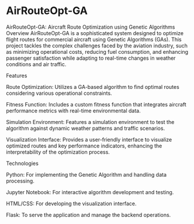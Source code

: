 # AirRouteOpt-GA


AirRouteOpt-GA: Aircraft Route Optimization using Genetic Algorithms
Overview
AirRouteOpt-GA is a sophisticated system designed to optimize flight routes for commercial aircraft using Genetic Algorithms (GAs). This project tackles the complex challenges faced by the aviation industry, such as minimizing operational costs, reducing fuel consumption, and enhancing passenger satisfaction while adapting to real-time changes in weather conditions and air traffic.

Features

Route Optimization: Utilizes a GA-based algorithm to find optimal routes considering various operational constraints.

Fitness Function: Includes a custom fitness function that integrates aircraft performance metrics with real-time environmental data.

Simulation Environment: Features a simulation environment to test the algorithm against dynamic weather patterns and traffic scenarios.

Visualization Interface: Provides a user-friendly interface to visualize optimized routes and key performance indicators, enhancing the interpretability of the optimization process.

Technologies

Python: For implementing the Genetic Algorithm and handling data processing.

Jupyter Notebook: For interactive algorithm development and testing.

HTML/CSS: For developing the visualization interface.

Flask: To serve the application and manage the backend operations.
